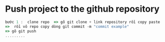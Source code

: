 # Push project to the github repository

```js
bước 1 :  clone repo  => gõ git clone + link repository rồi copy paste source code vào file vừa clone => gõ git add .
=>  rồi vô repo copy dòng git commit -m "commit example"
=> gõ git push
.........
```